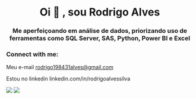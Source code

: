 <h1 align="center">Oi 👋 , sou Rodrigo Alves</h1><h3 align="center">Me aperfeiçoando em análise de dados, priorizando uso de ferramentas como SQL Server, SAS, Python, Power BI e Excel</h3><h3 align="left">Connect with me:</h3>



Meu e-mail rodrigo198431alves@gmail.com

Estou no linkedin linkedin.com/in/rodrigoalvessilva

<div> 
  <a href = "mailto:contatorafaballerini@gmail.com"><img src="https://img.shields.io/badge/-Gmail-%23333?style=for-the-badge&logo=gmail&logoColor=white" target="_blank"></a>
  <a href="https://www.linkedin.com/in/rafaella-ballerini-45875016a" target="_blank"><img src="https://img.shields.io/badge/-LinkedIn-%230077B5?style=for-the-badge&logo=linkedin&logoColor=white" target="_blank"></a> 
